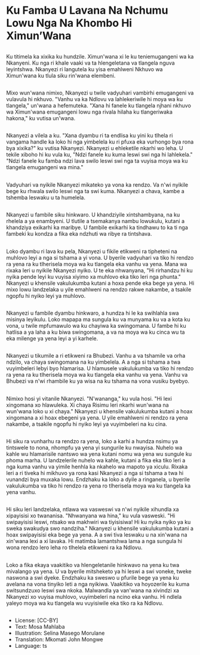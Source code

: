 # Ku Famba U Lavana Na Nchumu Lowu Nga Na Khombo Hi Ximun’Wana

##
Ku titimela ka xixika ku hundzile. Ximun'wana xi le ku teniemugangeni wa ka Nkanyeni. Ku nga ri khale vaaki va ta hlengeletana va tlangela nguva leyintshwa. Nkanyezi ri langutela ku yisa emahlweni Nkhuvo wa Ximun'wana ku tlula siku rin'wana elembeni.

##
Mixo wun'wana nimixo, Nkanyezi u twile vadyuhari vambirhi emugangeni va vulavula hi nkhuvo. "Vanhu va ka Ndlovu va lahlekeriwile hi moya wa ku tlangela," un'wana a hefemuteka. "Xana hi fanele ku tlangela njhani nkhuvo wa Ximun'wana emugangeni lowu nga rivala hilaha ku tlangeriwaka hakona," ku vutisa un'wana.

##
Nkanyezi a vilela a ku. "Xana dyambu ri ta endlisa ku yini ku tlhela ri vangama handle ka loko hi nga yimbelela ku ri pfuxa eka vurhongo bya rona bya xixika?" ku vutisa Nkanyezi. Nkanyezi u ehleketile nkarhi wo leha. U tekile xiboho hi ku vula ku, "Ndzi fanele ku kuma leswi swi nga hi lahlekela." "Ndzi fanele ku famba ndzi lava swilo leswi swi nga ta vuyisa moya wa ku tlangela emugangeni wa mina."

##
Vadyuhari va nyikile Nkanyezi mikateko ya vona ka rendzo. Va n'wi nyikile bege ku rhwala swilo leswi nga ta swi kuma. Nkanyezi a chava, kambe a tshemba leswaku u ta humelela.

##
Nkanyezi u fambile siku hinkwaro. U khandziyile xintshambyana, na ku rhelela a ya enambyeni. U tlutile a tsemakanya nambu lowukulu, kutani a khandziya exikarhi ka maribye. U fambile exikarhi ka tindhawu to ka ti nga fambeki ku kondza a fika eka ndzhuti wa ribye ra tintshava.

##
Loko dyambu ri lava ku pela, Nkanyezi u fikile etikweni ra tipheteni na muhlovo leyi a nga si tshama a yi vona. U byerile vadyuhari va tiko hi rendzo ra yena ra ku tlherisela moya wa ku tlangela eka vanhu va yena. Mana wa rixaka leri u nyikile Nkanyezi nyiko. U te eka nhwanyana, "Hi rirhandzu hi ku nyika pende leyi ku vuyisa xiyimo xa muhlovo eka tiko leri nga phunta." Nkanyezi u khensile vakulukumba kutani a hoxa pende eka bege ya yena. Hi mixo lowu landzelaka u yile emahlweni na rendzo rakwe nakambe, a tsakile ngopfu hi nyiko leyi ya muhlovo.

##
Nkanyezi u fambile dyambu hinkwaro, a hundza hi le ka swihlahla swa misinya leyikulu. Loko mapapa ma sungula ku va munyama ku va a kota ku vona, u twile mpfumawulo wa ku chayiwa ka swingomana. U fambe hi ku hatlisa a ya laha a ku biwa swingomana, a va na moya wa ku cinca wu ta eka milenge ya yena leyi a yi karhele.

##
Nkanyezi u tikumile a ri etikweni ra Bhubezi. Vanhu a va tshamile va orha ndzilo, va chaya swingomana na ku yimbelela. A a nga si tshama a twa vuyimbeleri lebyi byo hlamarisa. U hlamusele vakulukumba va tiko hi rendzo ra yena ra ku tlherisela moya wa ku tlangela eka vanhu va yena. Vanhu va Bhubezi va n'wi rhambile ku ya wisa na ku tshama na vona vusiku byebyo.

##
Nimixo hosi yi vitanile Nkanyezi. "N'wananga," ku vula hosi. "Hi lexi xingomana xo hlawuleka. Xi chaya Risimu leri nkarhi wun'wana na wun'wana loko u xi chaya." Nkanyezi u khensile vakulukumba kutani a hoax xingomana a xi hoax ebegeni ya yena. U yile emahlweni ni rendzo ra yena nakambe, a tsakile ngopfu hi nyiko leyi ya vuyimbeleri na ku cina.

##
Hi siku ra vunharhu ra rendzo ra yena, loko a karhi a hundza nsimu ya tintswele to nona, nhompfu ya yena yi sungurile ku nwayisa. Nuhelo wa kahle wu hlamarisile nantswo wa yena kutani nomu wa yena wu sungule ku phoma marha. U landzelerile nuhelo wa kahle, kutani a fika eka tiko leri a nga kuma vanhu va yimile henhla ka nkahelo wa mapoto ya xiculu. Rixaka leri a ri tiveka hi mikhuvo ya rona kasi Nkanyezi a nga si tshama a twa hi vunandzi bya muxaka lowu. Endzhaku ka loko a dyile a ringanela, u byerile vakulukumba va tiko hi rendzo ra yena ro tlherisela moya wa ku tlangela ka yena vanhu.

##
Hi siku leri landzelaka, ntlawa wa vasweswi va n'wi nyikile xihundla xa xipayisisi xo twananisa. "Nhwanyana wa hina," ku vula vasweski. "Hi swipayisisi leswi, ntsako wa makhwiri wa tiyisisiwa! Hi ku nyika nyiko ya ku sweka swakudya swo nandziha." Nkanyezi u khensile vakulukumba kutani a hoax swipayisisi eka bege ya yena. A a swi tiva leswaku u na xin'wana na xin'wana lexi a xi lavaka. Hi matimba lamantshwa lama a nga sungula hi wona rendzo lero leha ro tlhelela etikweni ra ka Ndlovu.

##
Loko a fika ekaya vaakitiko va hlengeletanile hinkwavo na yena ku twa mivalango ya yena. U va byerile mitsheketo ya hi leswi a swi voneke, tweke naswona a swi dyeke. Endzhaku ka sweswo u pfurile bege ya yena ku avelana na vona tinyiko leti a nga nyikiwa. Vaakitiko va hoyozerile ku kuma switsundzuxo leswi swa nkoka. Malwandla ya van'wana na xivindzi xa Nkanyezi xo vuyisa muhlovo, vuyimbeleri na ncino eka vanhu. Hi ndlela yaleyo moya wa ku tlangela wu vuyisiwile eka tiko ra ka Ndlovu.

##
* License: [CC-BY]
* Text: Mosa Mahlaba
* Illustration: Selina Masego Morulane
* Translation: Mkomati John Mongwe
* Language: ts
